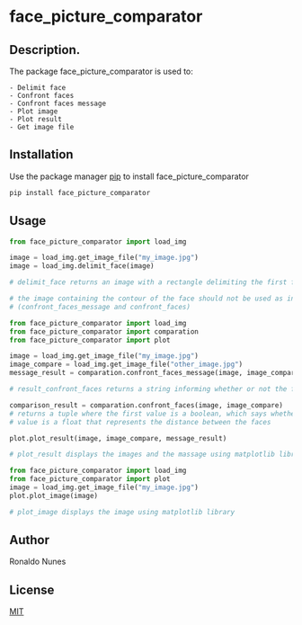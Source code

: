 # face_picture_comparator

## Description. 

The package face_picture_comparator is used to:

	- Delimit face
	- Confront faces
	- Confront faces message
	- Plot image
	- Plot result
	- Get image file

## Installation

Use the package manager [pip](https://pip.pypa.io/en/stable/) to install face_picture_comparator

```bash
pip install face_picture_comparator
```

## Usage

```python
from face_picture_comparator import load_img

image = load_img.get_image_file("my_image.jpg")
image = load_img.delimit_face(image)

# delimit_face returns an image with a rectangle delimiting the first face detected in the input image

# the image containing the contour of the face should not be used as input to face comparison methods 
# (confront_faces_message and confront_faces)
```

```python
from face_picture_comparator import load_img
from face_picture_comparator import comparation
from face_picture_comparator import plot

image = load_img.get_image_file("my_image.jpg")
image_compare = load_img.get_image_file("other_image.jpg")
message_result = comparation.confront_faces_message(image, image_compare)

# result_confront_faces returns a string informing whether or not the faces belong to the same person and the distance between them

comparison_result = comparation.confront_faces(image, image_compare)
# returns a tuple where the first value is a boolean, which says whether or not the faces belong to the same person, and the second 
# value is a float that represents the distance between the faces

plot.plot_result(image, image_compare, message_result)

# plot_result displays the images and the massage using matplotlib library
```

```python
from face_picture_comparator import load_img
from face_picture_comparator import plot
image = load_img.get_image_file("my_image.jpg")
plot.plot_image(image)

# plot_image displays the image using matplotlib library
```

## Author
Ronaldo Nunes

## License
[MIT](https://choosealicense.com/licenses/mit/)